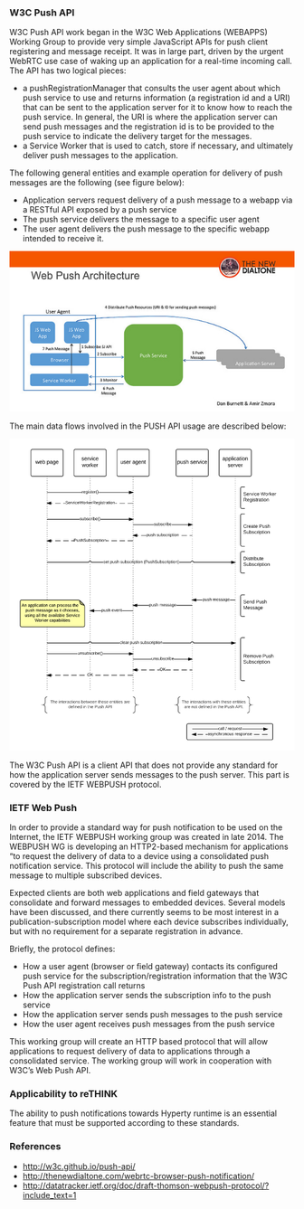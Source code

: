 ### W3C Push API

W3C Push API work began in the W3C Web Applications (WEBAPPS) Working Group to provide very simple JavaScript APIs for push client registering and message receipt. It was in large part, driven by the urgent WebRTC use case of waking up an application for a real-time incoming call. The API has two logical pieces:

* a pushRegistrationManager that consults the user agent about which push service to use and returns information (a registration id and a URI) that can be sent to the application server for it to know how to reach the push service. In general, the URI is where the application server can send push messages and the registration id is to be provided to the push service to indicate the delivery target for the messages.
* a Service Worker that is used to catch, store if necessary, and ultimately deliver push messages to the application.

The following general entities and example operation for delivery of push messages are the following (see figure below):

* Application servers request delivery of a push message to a webapp via a RESTful API exposed by a push service
* The push service delivers the message to a specific user agent
* The user agent delivers the push message to the specific webapp intended to receive it.

![Web Push Architecture](web-push-arch.jpg)

The main data flows involved in the PUSH API usage are described below:

![Main flows of events for subscription, push message delivery, and unsubscription](push_sequence_diagram.png)

The W3C Push API is a client API that does not provide any standard for how the application server sends messages to the push server. This part is covered by the IETF WEBPUSH protocol.

### IETF Web Push

In order to provide a standard way for push notification to be used on the Internet, the IETF WEBPUSH working group was created in late 2014.  The WEBPUSH WG is developing an HTTP2-based mechanism for applications “to request the delivery of data to a device using a consolidated push notification service. This protocol will include the ability to push the same message to multiple subscribed devices. 

Expected clients are both web applications and field gateways that consolidate and forward messages to embedded devices.  Several models have been discussed, and there currently seems to be most interest in a publication-subscription model where each device subscribes individually, but with no requirement for a separate registration in advance.

Briefly, the protocol defines:

* How a user agent (browser or field gateway) contacts its configured push service for the subscription/registration information that the W3C Push API registration call returns
* How the application server sends the subscription info to the push service
* How the application server sends push messages to the push service
* How the user agent receives push messages from the push service

This working group will create an HTTP based protocol that will allow applications to request delivery of data to applications through a consolidated service. The working group will work in cooperation with W3C’s Web Push API. 

### Applicability to reTHINK

The ability to push notifications towards Hyperty runtime is an essential feature that must be supported according to these standards.

### References

* http://w3c.github.io/push-api/
* http://thenewdialtone.com/webrtc-browser-push-notification/
* http://datatracker.ietf.org/doc/draft-thomson-webpush-protocol/?include_text=1

